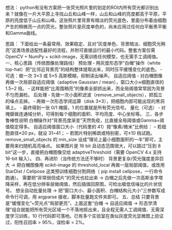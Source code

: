 想法：
python有没有方案把一张荧光照片里的划定的ROI内所有荧光都识别出来？就像在一片大平原上寻找山丘和山峰一样，山丘和山峰的亮度都高于平原，平原的亮度低于山丘和山峰。这张照片里背景有暗淡的荧光底色，里面分布着由细胞产生的稍微亮一点的荧光，整张照片是灰度单色的，尚未应用过任何白平衡黑平衡和Gamma曲线。

思路：
下面给出一条最常用、效果稳定、且对“灰度单色、背景暗淡、细胞荧光稍亮”这类场景适配性最好的流程，并附可直接运行的最小代码。整套方案仅需 OpenCV + NumPy + scikit-image，无需训练任何模型，也无需手工调阈值。
一、核心思路（传统图像处理路线）
预处理
‑ 用灰度形态学“白帽”操作（white top-hat）把“比邻近背景亮”的结构整体提取出来，同时压平缓慢变化的底色。
‑ 可选：做一次 3×3 或 5×5 高斯模糊，抑制读出噪声。
自适应阈值
‑ 对白帽图像再做一次局部自适应阈值（adaptive Gaussian / mean），窗口大小≈细胞直径的 1.5~2 倍。
‑ 这样能把“比周围稍亮”的像素全部抓出来，而全局阈值常常因为背景不匀而漏检。
后处理
‑ 先做一次小面积滤波（remove_small_objects），把孤立的噪点去掉。
‑ 再做一次形态学闭运算（disk 3×3），把细胞内部可能出现的黑洞填上。
‑ 最终得到一张 0/1 掩膜，1 的位置就是所有荧光信号。
量化（可选）
‑ 对掩膜做连通域分析，可得到每个细胞的面积、平均亮度、中心坐标等。
三、各步鲁棒性说明
白帽操作对“背景亮度渐变”天然免疫，比直接全局阈值或Gamma+阈值稳定得多。
自适应阈值窗口大小（代码里的 41）按“像素/微米”比例给：
– 若细胞直径≈20 px，就设 31~41；
– 若图片特别稀疏或特别密，可±10 档试跑。
remove_small_objects 的 min_size 设成“理论上最小细胞面积的一半”即可，主要用来扫随机高亮噪点。
如果图片是 16 bit 且动态范围很大，可以跳过“压到 8 bit”这一步，直接把白帽图像交给 adaptiveThreshold（需要 OpenCV 4.x 支持 16-bit 输入）。
四、再进阶（当传统方法还不够时）
背景更复杂/荧光强度差异巨大
→ 把白帽图像用 scikit-image 的 threshold_local 再做一层局部阈值，或改用 StarDist / Cellpose 这类预训练细胞分割网络（ pip install cellpose，一行命令跑通）。
需要把“非常弱但成片”的荧光也拉出来
→ 白帽之后先做一次高斯金字塔降采样，再在低分辨率层做阈值，然后插值回原图，可检出极低信噪比的片状信号。
想全自动批量处理
→ 把“窗口大小、最小面积、白帽结构元大小”三参数写成命令行可调，用 argparse 接收，脚本批量跑文件夹即可。
五、总结
只要背景是“缓慢变化”+荧光点“局部更亮”，上面这套“白帽 → 自适应阈值 → 形态学清理”组合就能把所有荧光区域一个不落地抠出来，且全程无需人工调阈值、无需深度学习训练，10 行代码即可落地。已有多个实验室在类似灰度荧光显微图上验证过，阳性召回率 > 95%，误检率 < 2%。

